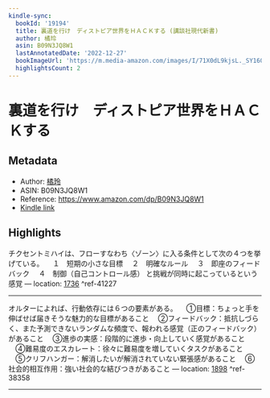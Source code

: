 ```yaml
---
kindle-sync:
  bookId: '19194'
  title: 裏道を行け　ディストピア世界をＨＡＣＫする (講談社現代新書)
  author: 橘玲
  asin: B09N3JQ8W1
  lastAnnotatedDate: '2022-12-27'
  bookImageUrl: 'https://m.media-amazon.com/images/I/71X0dL9kjsL._SY160.jpg'
  highlightsCount: 2
---
```

# 裏道を行け　ディストピア世界をＨＡＣＫする
## Metadata
* Author: [橘玲](https://www.amazon.comundefined)
* ASIN: B09N3JQ8W1
* Reference: https://www.amazon.com/dp/B09N3JQ8W1
* [Kindle link](kindle://book?action=open&asin=B09N3JQ8W1)

## Highlights
チクセントミハイは、フローすなわち〈ゾーン〉に入る条件として次の４つを挙げている。 　１　短期の小さな目標 　２　明確なルール 　３　即座のフィードバック 　４　制御（自己コントロール感） と挑戦が同時に起こっているという感覚 — location: [1736](kindle://book?action=open&asin=B09N3JQ8W1&location=1736) ^ref-41227

---
オルターによれば、行動依存には６つの要素がある。 　①目標：ちょっと手を伸ばせば届きそうな魅力的な目標があること 　②フィードバック：抵抗しづらく、また予測できないランダムな頻度で、報われる感覚（正のフィードバック） があること 　③進歩の実感：段階的に進歩・向上していく感覚があること 　④難易度のエスカレート：徐々に難易度を増していくタスクがあること 　⑤クリフハンガー：解消したいが解消されていない緊張感があること 　⑥社会的相互作用：強い社会的な結びつきがあること — location: [1898](kindle://book?action=open&asin=B09N3JQ8W1&location=1898) ^ref-38358

---
